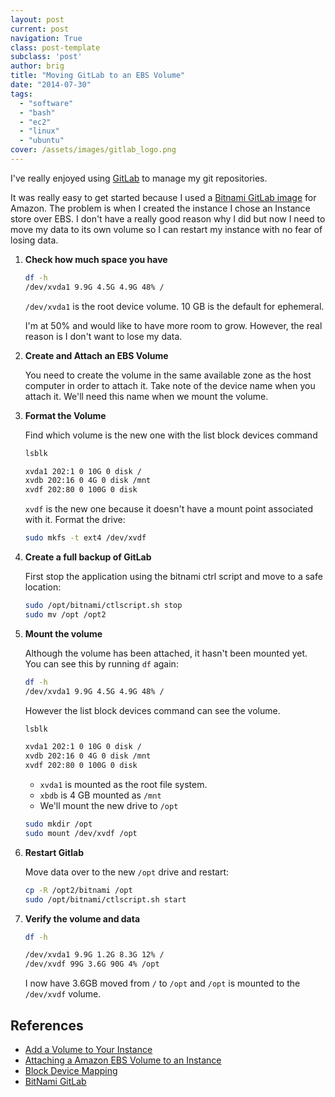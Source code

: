 ```yaml
---
layout: post
current: post
navigation: True
class: post-template
subclass: 'post'
author: brig
title: "Moving GitLab to an EBS Volume"
date: "2014-07-30"
tags:
  - "software"
  - "bash"
  - "ec2"
  - "linux"
  - "ubuntu"
cover: /assets/images/gitlab_logo.png
---
```


I've really enjoyed using [GitLab](https://about.gitlab.com/) to manage my git repositories.

It was really easy to get started because I used a [Bitnami GitLab image](https://bitnami.com/stack/gitlab/cloud/amazon) for Amazon. The problem is when I created the instance I chose an Instance store over EBS. I don't have a really good reason why I did but now I need to move my data to its own volume so I can restart my instance with no fear of losing data.

1. **Check how much space you have**

    ```bash
    df -h
    /dev/xvda1 9.9G 4.5G 4.9G 48% /
    ```

    `/dev/xvda1` is the root device volume. 10 GB is the default for ephemeral.

    I'm at 50% and would like to have more room to grow. However, the real reason is I don't want to lose my data.
2. **Create and Attach an EBS Volume**

    You need to create the volume in the same available zone as the host computer in order to attach it. Take note of the device name when you attach it. We'll need this name when we mount the volume.
3. **Format the Volume**

    Find which volume is the new one with the list block devices command

    ```bash
    lsblk

    xvda1 202:1 0 10G 0 disk /
    xvdb 202:16 0 4G 0 disk /mnt
    xvdf 202:80 0 100G 0 disk
    ```

    `xvdf` is the new one because it doesn't have a mount point associated with it. Format the drive:

    ```bash
    sudo mkfs -t ext4 /dev/xvdf
    ```

4. **Create a full backup of GitLab**

    First stop the application using the bitnami ctrl script and move to a safe location:

    ```bash
    sudo /opt/bitnami/ctlscript.sh stop
    sudo mv /opt /opt2
    ```

5. **Mount the volume**

    Although the volume has been attached, it hasn't been mounted yet. You can see this by running `df` again:

    ```bash
    df -h
    /dev/xvda1 9.9G 4.5G 4.9G 48% /
    ```

    However the list block devices command can see the volume.

    ```bash
    lsblk

    xvda1 202:1 0 10G 0 disk /
    xvdb 202:16 0 4G 0 disk /mnt
    xvdf 202:80 0 100G 0 disk
    ```

    - `xvda1` is mounted as the root file system.
    - `xbdb` is 4 GB mounted as `/mnt`
    - We'll mount the new drive to `/opt`

    ```bash
    sudo mkdir /opt
    sudo mount /dev/xvdf /opt
    ```

6. **Restart Gitlab**

    Move data over to the new `/opt` drive and restart:

    ```bash
    cp -R /opt2/bitnami /opt
    sudo /opt/bitnami/ctlscript.sh start
    ```

7. **Verify the volume and data**

    ```bash
    df -h

    /dev/xvda1 9.9G 1.2G 8.3G 12% /
    /dev/xvdf 99G 3.6G 90G 4% /opt
    ```

    I now have 3.6GB moved from `/` to `/opt` and `/opt` is mounted to the `/dev/xvdf` volume.

## References

- [Add a Volume to Your Instance](http://docs.aws.amazon.com/AWSEC2/latest/UserGuide/ec2-add-volume-to-instance.html)
- [Attaching a Amazon EBS Volume to an Instance](http://docs.aws.amazon.com/AWSEC2/latest/UserGuide/ebs-attaching-volume.html)
- [Block Device Mapping](https://docs.aws.amazon.com/AWSEC2/latest/UserGuide/block-device-mapping-concepts.html)
- [BitNami GitLab](http://wiki.bitnami.com/Applications/BitNami_GitLab#How_to_start.2fstop_the_servers.3f)
